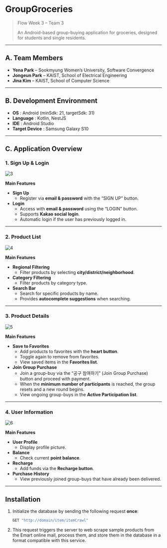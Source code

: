 # GroupGroceries

> Flow Week 3 – Team 3  
>  
> An Android-based group-buying application for groceries, designed for students and single residents.  

---

## A. Team Members
- **Yena Park** – Sookmyung Women’s University, Software Convergence  
- **Jongeun Park** – KAIST, School of Electrical Engineering  
- **Jina Kim** – KAIST, School of Computer Science  

---

## B. Development Environment
- **OS** : Android (minSdk: 21, targetSdk: 31)  
- **Language** : Kotlin, NestJS  
- **IDE** : Android Studio  
- **Target Device** : Samsung Galaxy S10  

---

## C. Application Overview

### 1. Sign Up & Login

![3](https://user-images.githubusercontent.com/76472415/184139124-cbc4609e-f66a-48c5-b039-8aa822b52315.PNG)

**Main Features**
- **Sign Up**  
  - Register via **email & password** with the “SIGN UP” button.  
- **Login**  
  - Access with **email & password** using the “LOGIN” button.  
  - Supports **Kakao social login**.  
  - Automatic login if the user has previously logged in.  

---

### 2. Product List

![4](https://user-images.githubusercontent.com/76472415/184139183-eeb65784-5125-4c7a-89cc-2724f827451b.PNG)

**Main Features**
- **Regional Filtering**  
  - Filter products by selecting **city/district/neighborhood**.  
- **Category Filtering**  
  - Filter products by category type.  
- **Search Bar**  
  - Search for specific products by name.  
  - Provides **autocomplete suggestions** when searching.  

---

### 3. Product Details

![5](https://user-images.githubusercontent.com/76472415/184139236-e9abc6c6-e55c-47b1-ae61-a638bf6888ef.PNG)

**Main Features**
- **Save to Favorites**  
  - Add products to favorites with the **heart button**.  
  - Toggle again to remove from favorites.  
  - View saved items in the **Favorites list**.  
- **Join Group Purchase**  
  - Join a group-buy via the “공구 참여하기” (Join Group Purchase) button and proceed with payment.  
  - When the **minimum number of participants** is reached, the group resets and a new round begins.  
  - View ongoing group-buys in the **Active Participation list**.  

---

### 4. User Information

![6](https://user-images.githubusercontent.com/76472415/184139259-64778529-42e6-4441-91fe-7f8ede65fc78.PNG)

**Main Features**
- **User Profile**  
  - Display profile picture.  
- **Balance**  
  - Check current **point balance**.  
- **Recharge**  
  - Add funds via the **Recharge button**.  
- **Purchase History**  
  - View previously joined group-buys that have already been delivered.  

---

## Installation

1. Initialize the database by sending the following request **once**:  
   ```bash
   GET "http://domain/item/itemCrawl"
2. This request triggers the server to web scrape sample products from the Emart online mall, process them, and store them in the database in a format compatible with this service.
